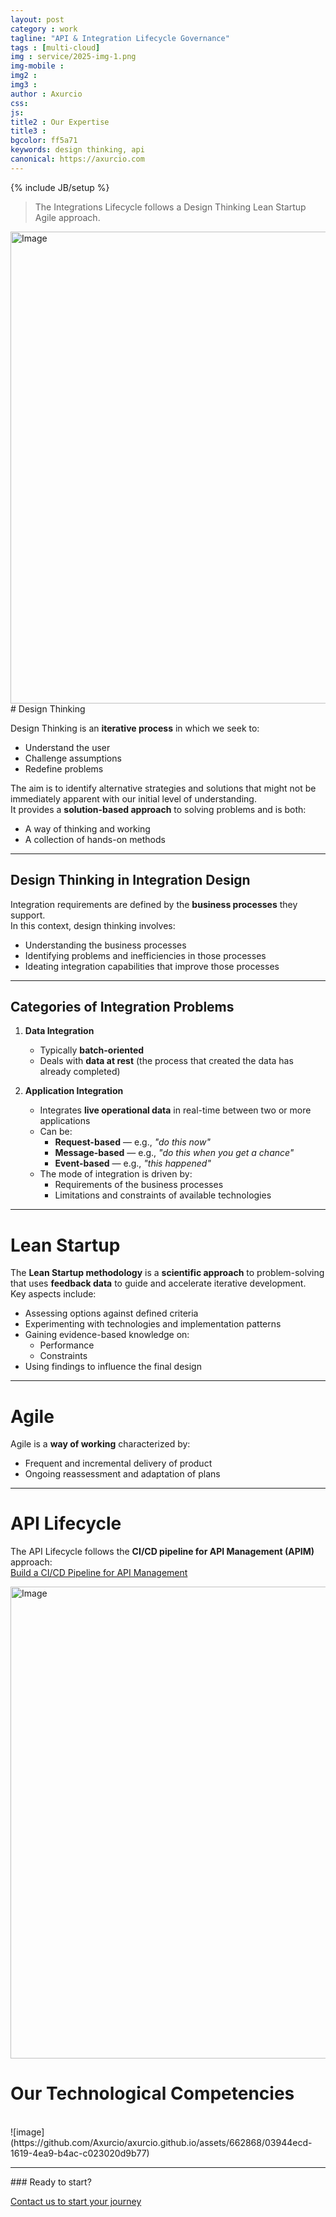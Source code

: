 ```yaml
---
layout: post
category : work
tagline: "API & Integration Lifecycle Governance"
tags : [multi-cloud]
img : service/2025-img-1.png
img-mobile : 
img2 : 
img3 : 
author : Axurcio
css: 
js: 
title2 : Our Expertise
title3 : 
bgcolor: ff5a71
keywords: design thinking, api
canonical: https://axurcio.com
---
```

{% include JB/setup %}

> The Integrations Lifecycle follows a Design Thinking Lean Startup Agile approach.

<img width="1481" height="755" alt="Image" src="https://github.com/user-attachments/assets/e8ee6615-47a9-4a49-861a-461bdad3803e" />
<!--more-->
# Design Thinking

Design Thinking is an **iterative process** in which we seek to:
- Understand the user
- Challenge assumptions
- Redefine problems

The aim is to identify alternative strategies and solutions that might not be immediately apparent with our initial level of understanding.  
It provides a **solution-based approach** to solving problems and is both:
- A way of thinking and working
- A collection of hands-on methods

---

## Design Thinking in Integration Design

Integration requirements are defined by the **business processes** they support.  
In this context, design thinking involves:
- Understanding the business processes
- Identifying problems and inefficiencies in those processes
- Ideating integration capabilities that improve those processes

---

## Categories of Integration Problems

1. **Data Integration**
   - Typically **batch-oriented**
   - Deals with **data at rest** (the process that created the data has already completed)

2. **Application Integration**
   - Integrates **live operational data** in real-time between two or more applications
   - Can be:
     - **Request-based** — e.g., *"do this now"*
     - **Message-based** — e.g., *"do this when you get a chance"*
     - **Event-based** — e.g., *"this happened"*
   - The mode of integration is driven by:
     - Requirements of the business processes
     - Limitations and constraints of available technologies

---

# Lean Startup

The **Lean Startup methodology** is a **scientific approach** to problem-solving that uses **feedback data** to guide and accelerate iterative development.  
Key aspects include:
- Assessing options against defined criteria
- Experimenting with technologies and implementation patterns
- Gaining evidence-based knowledge on:
  - Performance
  - Constraints
- Using findings to influence the final design

---

# Agile

Agile is a **way of working** characterized by:
- Frequent and incremental delivery of product
- Ongoing reassessment and adaptation of plans

---

# API Lifecycle

The API Lifecycle follows the **CI/CD pipeline for API Management (APIM)** approach:  
[Build a CI/CD Pipeline for API Management](https://azure.microsoft.com/en-au/blog/build-a-ci-cd-pipeline-for-api-management/)

<img width="1481" height="755" alt="Image" src="https://github.com/user-attachments/assets/e8ee6615-47a9-4a49-861a-461bdad3803e" />

# Our Technological Competencies
<br />    
![image](https://github.com/Axurcio/axurcio.github.io/assets/662868/03944ecd-1619-4ea9-b4ac-c023020d9b77)

<br />    
<hr />
### Ready to start?  

[Contact us to start your journey](/contact)